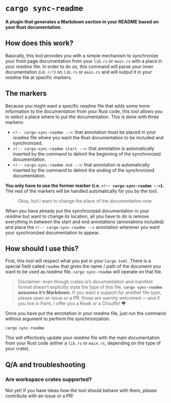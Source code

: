 <!-- cargo-sync-readme start -->

# `cargo sync-readme`

**A plugin that generates a Markdown section in your README based on your Rust documentation.**

## How does this work?

Basically, this tool provides you with a simple mechanism to synchronize your front page
documentation from your `lib.rs` or `main.rs` with a place in your *readme* file. In order to do
so, this command will parse your inner documentation (i.e. `//!`) on `lib.rs` or `main.rs` and will
output it in your *readme* file at specific markers.

## The markers

Because you might want a specific *readme* file that adds some more information to the documentation
from your Rust code, this tool allows you to select a place where to put the documentation. This is
done with three markers:

  - `<!-- cargo-sync-readme -->`: that annotation must be placed in your *readme* file where you
    want the Rust documentation to be included and synchronized.
  - `<!-- cargo-sync-readme start -->`: that annotation is automatically inserted by the command to
    delimit the beginning of the synchronized documentation.
  - `<!-- cargo-sync-readme end -->`: that annotation is automatically inserted by the command to
    delimit the ending of the synchronized documentation.

**You only have to use the former marker (i.e. `<!-- cargo-sync-readme -->`).** The rest of the
markers will be handled automatically for you by the tool.

> Okay, but I want to change the place of the documentation now.

When you have already put the synchronized documentation in your *readme* but want to change its
location, all you have to do is remove everything in between the start and end annotations
(annotations included) and place the `<!-- cargo-sync-readme -->` annotation wherever you want your
synchronized documentation to appear.

## How should I use this?

First, this tool will respect what you put in your `Cargo.toml`. There is a special field called
`readme` that gives the name / path of the document you want to be used as *readme* file.
`cargo sync-readme` will operate on that file.

> Disclaimer: even though crates.io’s documentation and manifest format doesn’t explicitly state the
> type of this file, **`cargo sync-readme` assumes it’s Markdown.** If you want a support for
> another file type, please open an issue or a PR: those are warmly welcomed — and if you live in
> Paris, I offer you a Kwak or a Chouffe! ♥

Once you have put the annotation in your *readme* file, just run the command without argument to
perform the synchronization:

```
cargo sync-readme
```

This will effectively update your *readme* file with the main documentation from your Rust code
(either a `lib.rs` or `main.rs`, depending on the type of your crate).

## Q/A and troubleshooting

### Are workspace crates supported?

Not yet! If you have ideas how the tool should behave with them, please contribute with an issue or
a PR!

<!-- cargo-sync-readme end -->
